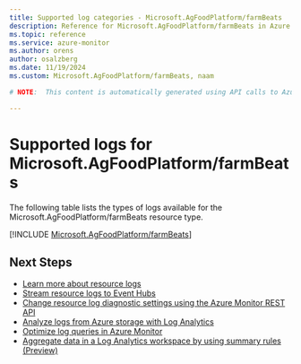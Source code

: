 ```yaml
---
title: Supported log categories - Microsoft.AgFoodPlatform/farmBeats
description: Reference for Microsoft.AgFoodPlatform/farmBeats in Azure Monitor Logs.
ms.topic: reference
ms.service: azure-monitor
ms.author: orens
author: osalzberg
ms.date: 11/19/2024
ms.custom: Microsoft.AgFoodPlatform/farmBeats, naam

# NOTE:  This content is automatically generated using API calls to Azure. Any edits made on these files will be overwritten in the next run of the script. 

---
```





# Supported logs for Microsoft.AgFoodPlatform/farmBeats  
The following table lists the types of logs available for the Microsoft.AgFoodPlatform/farmBeats resource type.
  

  
[!INCLUDE [Microsoft.AgFoodPlatform/farmBeats](~/reusable-content/ce-skilling/azure/includes/azure-monitor/reference/logs/microsoft-agfoodplatform-farmbeats-logs-include.md)]  
  

## Next Steps

* [Learn more about resource logs](/azure/azure-monitor/essentials/platform-logs-overview)
* [Stream resource logs to Event Hubs](/azure/azure-monitor/essentials/resource-logs#send-to-azure-event-hubs)
* [Change resource log diagnostic settings using the Azure Monitor REST API](/rest/api/monitor/diagnosticsettings)
* [Analyze logs from Azure storage with Log Analytics](/azure/azure-monitor/essentials/resource-logs#send-to-log-analytics-workspace)
* [Optimize log queries in Azure Monitor](/azure/azure-monitor/logs/query-optimization)
* [Aggregate data in a Log Analytics workspace by using summary rules (Preview)](/azure/azure-monitor/logs/summary-rules)